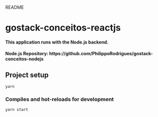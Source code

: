 README

# gostack-conceitos-reactjs

<h4>This application runs with the Node.js backend.</h4>

<h4> Node.js Repository: https://github.com/PhilippoRodrigues/gostack-conceitos-nodejs</h4>

## Project setup
```
yarn
```

### Compiles and hot-reloads for development
```
yarn start
```
